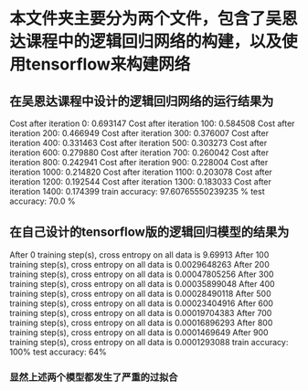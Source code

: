 # 本文件夹主要分为两个文件，包含了吴恩达课程中的逻辑回归网络的构建，以及使用tensorflow来构建网络
## 在吴恩达课程中设计的逻辑回归网络的运行结果为

Cost after iteration 0: 0.693147
Cost after iteration 100: 0.584508
Cost after iteration 200: 0.466949
Cost after iteration 300: 0.376007
Cost after iteration 400: 0.331463
Cost after iteration 500: 0.303273
Cost after iteration 600: 0.279880
Cost after iteration 700: 0.260042
Cost after iteration 800: 0.242941
Cost after iteration 900: 0.228004
Cost after iteration 1000: 0.214820
Cost after iteration 1100: 0.203078
Cost after iteration 1200: 0.192544
Cost after iteration 1300: 0.183033
Cost after iteration 1400: 0.174399
train accuracy: 97.60765550239235 %
test accuracy: 70.0 %

## 在自己设计的tensorflow版的逻辑回归模型的结果为
After 0 training step(s), cross entropy on all data is 9.69913
After 100 training step(s), cross entropy on all data is 0.0029648263
After 200 training step(s), cross entropy on all data is 0.00047805256
After 300 training step(s), cross entropy on all data is 0.00035899048
After 400 training step(s), cross entropy on all data is 0.00028490118
After 500 training step(s), cross entropy on all data is 0.00023404916
After 600 training step(s), cross entropy on all data is 0.00019704383
After 700 training step(s), cross entropy on all data is 0.00016896293
After 800 training step(s), cross entropy on all data is 0.0001469649
After 900 training step(s), cross entropy on all data is 0.0001293088
train accuracy:  100%
test accuracy:  64%

### 显然上述两个模型都发生了严重的过拟合